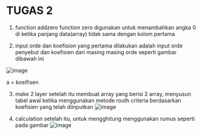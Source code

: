 # TUGAS 2

1. function addzero
function zero digunakan untuk menambahkan angka 0 di ketika panjang data(array) tidak sama dengan kolom pertama 

2. input orde dan koefision
yang pertama dilakukan adalah input orde penyebut dan koefisien dari masing masing orde seperti gambar dibawah ini 

![image](https://user-images.githubusercontent.com/89388721/188905573-9093c90c-be36-4fda-b4ff-c12919ef3de7.png)

a = koeifisen 

3. make 2 layer 
setelah itu membuat array yang berisi 2 array, menyusun tabel awal ketika menggunakan metode routh criteria berdasarkan koefisien yang telah diinputkan
![image](https://user-images.githubusercontent.com/89388721/188905989-7707199f-6b88-4419-aadc-6a24bc5676bb.png)

4. calculation
setelah itu, untuk mengghitung menggunakan rumus seperti pada gambar 
![image](https://user-images.githubusercontent.com/89388721/188906247-13381ac8-91f4-4668-bb3d-8a0b59740a18.png)
